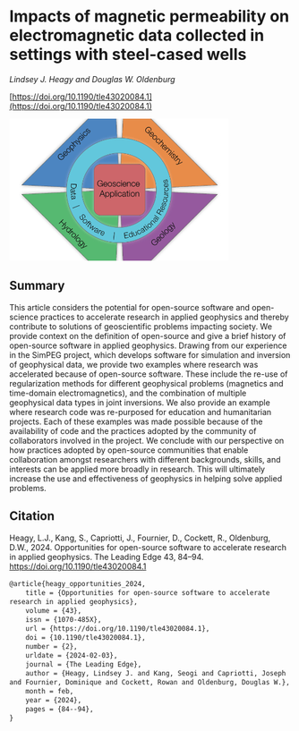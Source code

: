 # Impacts of magnetic permeability on electromagnetic data collected in settings with steel-cased wells

_Lindsey J. Heagy and Douglas W. Oldenburg_

[https://doi.org/10.1190/tle43020084.1](https://doi.org/10.1190/tle43020084.1)

![multidisciplinary-problems](./paper/thumbnail.png)

## Summary 

This article considers the potential for open-source software and open-science practices to accelerate research in applied geophysics and thereby contribute to solutions of geoscientific problems impacting society. We provide context on the definition of open-source and give a brief history of open-source software in applied geophysics. Drawing from our experience in the SimPEG project, which develops software for simulation and inversion of geophysical data, we provide two examples where research was accelerated because of open-source software. These include the re-use of regularization methods for different geophysical problems (magnetics and time-domain electromagnetics), and the combination of multiple geophysical data types in joint inversions. We also provide an example where research code was re-purposed for education and humanitarian projects. Each of these examples was made possible because of the availability of code and the practices adopted by the community of collaborators involved in the project. We conclude with our perspective on how practices adopted by open-source communities that enable collaboration amongst researchers with different backgrounds, skills, and interests can be applied more broadly in research. This will ultimately increase the use and effectiveness of geophysics in helping solve applied problems.

## Citation 

Heagy, L.J., Kang, S., Capriotti, J., Fournier, D., Cockett, R., Oldenburg, D.W., 2024. Opportunities for open-source software to accelerate research in applied geophysics. The Leading Edge 43, 84–94. https://doi.org/10.1190/tle43020084.1

```
@article{heagy_opportunities_2024,
	title = {Opportunities for open-source software to accelerate research in applied geophysics},
	volume = {43},
	issn = {1070-485X},
	url = {https://doi.org/10.1190/tle43020084.1},
	doi = {10.1190/tle43020084.1},
	number = {2},
	urldate = {2024-02-03},
	journal = {The Leading Edge},
	author = {Heagy, Lindsey J. and Kang, Seogi and Capriotti, Joseph and Fournier, Dominique and Cockett, Rowan and Oldenburg, Douglas W.},
	month = feb,
	year = {2024},
	pages = {84--94},
}
```
